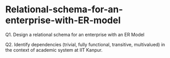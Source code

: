 # Relational-schema-for-an-enterprise-with-ER-model

Q1. Design a relational schema for an enterprise with an ER Model 

Q2. Identify dependencies (trivial, fully functional, transitive, multivalued) in the context of  academic system at IIT Kanpur. 
